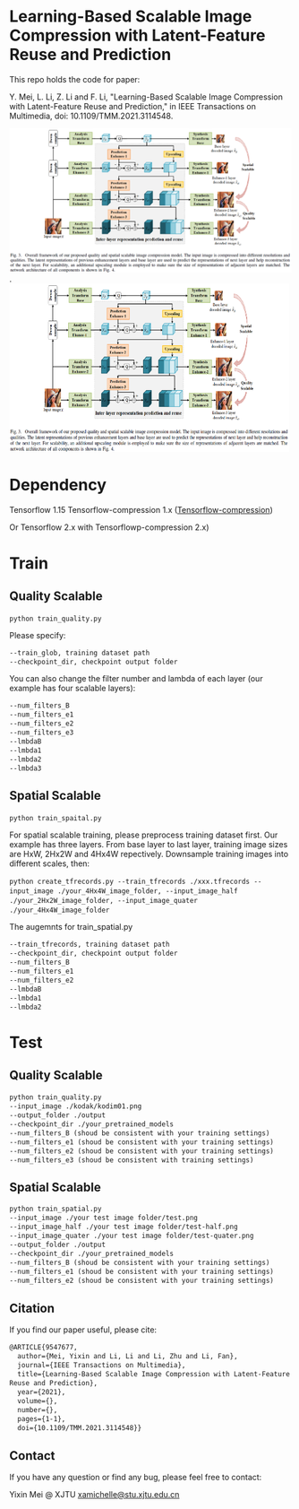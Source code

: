 # Learning-Based Scalable Image Compression with Latent-Feature Reuse and Prediction

This repo holds the code for paper:

Y. Mei, L. Li, Z. Li and F. Li, "Learning-Based Scalable Image Compression with Latent-Feature Reuse and Prediction," in IEEE Transactions on Multimedia, doi: 10.1109/TMM.2021.3114548.

![Framework](https://github.com/xaMichelle/Learning-based-Scalable-Image-Coding/blob/master/framework.PNG).<img src="https://github.com/xaMichelle/Learning-based-Scalable-Image-Coding/blob/master/framework.PNG" width="500" height="300" />

# Dependency

Tensorflow 1.15 
Tensorflow-compression 1.x ([Tensorflow-compression](https://tensorflow.github.io/compression/))

Or Tensorflow 2.x with Tensorflowp-compression 2.x)

# Train

## Quality Scalable

```python train_quality.py```

Please specify:
```
--train_glob, training dataset path
--checkpoint_dir, checkpoint output folder
```
You can also change the filter number and lambda of each layer (our example has four scalable layers):
```
--num_filters_B
--num_filters_e1
--num_filters_e2
--num_filters_e3
--lmbdaB
--lmbda1
--lmbda2
--lmbda3
```

## Spatial Scalable

```python train_spaital.py```

For spatial scalable training, please preprocess training dataset first. Our example has three layers. From base layer to last layer, training image sizes are HxW, 2Hx2W and 4Hx4W repectively. Downsample training images into different scales, then:

`python create_tfrecords.py --train_tfrecords ./xxx.tfrecords --input_image ./your_4Hx4W_image_folder, --input_image_half ./your_2Hx2W_image_folder, --input_image_quater ./your_4Hx4W_image_folder`

The augemnts for train_spatial.py 
```
--train_tfrecords, training dataset path
--checkpoint_dir, checkpoint output folder
--num_filters_B
--num_filters_e1
--num_filters_e2
--lmbdaB
--lmbda1
--lmbda2
```

# Test

## Quality Scalable

```
python train_quality.py
--input_image ./kodak/kodim01.png
--output_folder ./output
--checkpoint_dir ./your_pretrained_models
--num_filters_B (shoud be consistent with your training settings)
--num_filters_e1 (shoud be consistent with your training settings)
--num_filters_e2 (shoud be consistent with your training settings)
--num_filters_e3 (shoud be consistent with training settings)
```

## Spatial Scalable

```
python train_spatial.py
--input_image ./your test image folder/test.png
--input_image_half ./your test image folder/test-half.png
--input_image_quater ./your test image folder/test-quater.png
--output_folder ./output
--checkpoint_dir ./your_pretrained_models
--num_filters_B (shoud be consistent with your training settings)
--num_filters_e1 (shoud be consistent with your training settings)
--num_filters_e2 (shoud be consistent with your training settings)
```

## Citation

If you find our paper useful, please cite:
```
@ARTICLE{9547677,
  author={Mei, Yixin and Li, Li and Li, Zhu and Li, Fan},
  journal={IEEE Transactions on Multimedia}, 
  title={Learning-Based Scalable Image Compression with Latent-Feature Reuse and Prediction}, 
  year={2021},
  volume={},
  number={},
  pages={1-1},
  doi={10.1109/TMM.2021.3114548}}
```

## Contact

If you have any question or find any bug, please feel free to contact:

Yixin Mei @ XJTU
xamichelle@stu.xjtu.edu.cn
